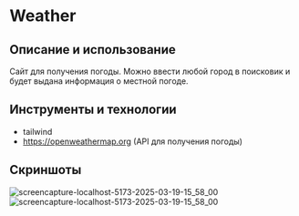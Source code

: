 # Weather

## Описание и использование
Сайт для получения погоды. Можно ввести любой город в поисковик и будет выдана информация о местной погоде.

## Инструменты и технологии
- tailwind
- https://openweathermap.org (API для получения погоды)

## Скриншоты
![screencapture-localhost-5173-2025-03-19-15_58_00](https://github.com/user-attachments/assets/e3634bda-bef7-4c66-855e-e5afd29decd4)
![screencapture-localhost-5173-2025-03-19-15_58_00](https://github.com/user-attachments/assets/d02de633-4995-46d6-9abb-9077e143b194)
